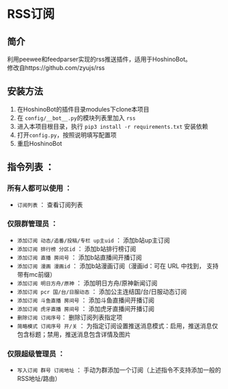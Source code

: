 # RSS订阅

## 简介

利用peewee和feedparser实现的rss推送插件，适用于HoshinoBot。  
修改自https://github.com/zyujs/rss

## 安装方法

1. 在HoshinoBot的插件目录modules下clone本项目
2. 在 `config/__bot__.py`的模块列表里加入 `rss`
3. 进入本项目根目录，执行 `pip3 install -r requirements.txt` 安装依赖
4. 打开`config.py`，按照说明填写配置项
5. 重启HoshinoBot

## 指令列表 ：
### 所有人都可以使用 ：
- `订阅列表` ： 查看订阅列表
### 仅限群管理员 ：
- `添加订阅 动态/追番/投稿/专栏 up主uid` ： 添加b站up主订阅
- `添加订阅 排行榜 分区id` ： 添加b站排行榜订阅
- `添加订阅 直播 房间号` ： 添加b站直播间开播订阅
- `添加订阅 漫画 漫画id` ： 添加b站漫画订阅（漫画id：可在 URL 中找到， 支持带有mc前缀）
- `添加订阅 明日方舟/原神` ： 添加明日方舟/原神新闻订阅
- `添加订阅 pcr 国/台/日服动态` ： 添加公主连结国/台/日服动态订阅
- `添加订阅 斗鱼直播 房间号` ： 添加斗鱼直播间开播订阅
- `添加订阅 虎牙直播 房间号` ： 添加虎牙直播间开播订阅
- `删除订阅 订阅序号`： 删除订阅列表指定项
- `简略模式 订阅序号 开/关` ： 为指定订阅设置推送消息模式：启用，推送消息仅包含标题；禁用，推送消息包含详情及图片
### 仅限超级管理员 ：
- `写入订阅 群号 订阅地址` ： 手动为群添加一个订阅（上述指令不支持添加一般的RSS地址/路由）
